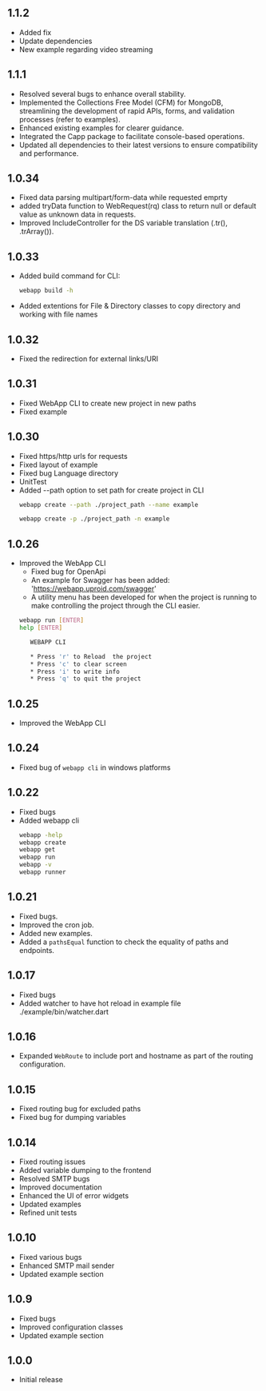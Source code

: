 ## 1.1.2
- Added fix
- Update dependencies
- New example regarding video streaming

## 1.1.1
- Resolved several bugs to enhance overall stability.
- Implemented the Collections Free Model (CFM) for MongoDB, streamlining the development of rapid APIs, forms, and validation processes (refer to examples).
- Enhanced existing examples for clearer guidance.
- Integrated the Capp package to facilitate console-based operations.
- Updated all dependencies to their latest versions to ensure compatibility and performance.

## 1.0.34
- Fixed data parsing multipart/form-data while requested emprty
- added tryData function to WebRequest(rq) class to return null or default value as unknown data in requests.
- Improved IncludeController for the DS variable translation (.tr(), .trArray()).

## 1.0.33
- Added build command for CLI:
    ```bash
    webapp build -h
    ```
- Added extentions for File & Directory classes to copy directory and working with file names

## 1.0.32
- Fixed the redirection for external links/URI

## 1.0.31
- Fixed WebApp CLI to create new project in new paths
- Fixed example

## 1.0.30
- Fixed https/http urls for requests
- Fixed layout of example
- Fixed bug Language directory
- UnitTest
- Added --path option to set path for create project in CLI
    ```bash
    webapp create --path ./project_path --name example
    ```
    ```bash
    webapp create -p ./project_path -n example
    ```

## 1.0.26
- Improved the WebApp CLI
    - Fixed bug for OpenApi
    - An example for Swagger has been added: 'https://webapp.uproid.com/swagger'
    - A utility menu has been developed for when the project is running to make controlling the project through the CLI easier.
    ```bash
    webapp run [ENTER]
    help [ENTER]
    
       WEBAPP CLI

       * Press 'r' to Reload  the project                
       * Press 'c' to clear screen                       
       * Press 'i' to write info                         
       * Press 'q' to quit the project                   
    ```

## 1.0.25
- Improved the WebApp CLI

## 1.0.24
- Fixed bug of `webapp cli` in windows platforms

## 1.0.22
- Fixed bugs
- Added webapp cli 
    ```bash
    webapp -help
    webapp create
    webapp get
    webapp run
    webapp -v
    webapp runner
    ```

## 1.0.21

- Fixed bugs.
- Improved the cron job.
- Added new examples.
- Added a `pathsEqual` function to check the equality of paths and endpoints. 

## 1.0.17

- Fixed bugs
- Added watcher to have hot reload in example file ./example/bin/watcher.dart

## 1.0.16

- Expanded `WebRoute` to include port and hostname as part of the routing configuration.

## 1.0.15

- Fixed routing bug for excluded paths
- Fixed bug for dumping variables

## 1.0.14

- Fixed routing issues
- Added variable dumping to the frontend
- Resolved SMTP bugs
- Improved documentation
- Enhanced the UI of error widgets
- Updated examples
- Refined unit tests

## 1.0.10

- Fixed various bugs
- Enhanced SMTP mail sender
- Updated example section

## 1.0.9

- Fixed bugs
- Improved configuration classes
- Updated example section

## 1.0.0

- Initial release